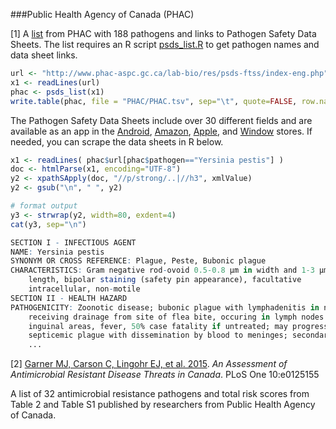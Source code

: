 ###Public Health Agency of Canada (PHAC)

[1] A [list](http://www.phac-aspc.gc.ca/lab-bio/res/psds-ftss/index-eng.php) from PHAC with 188 pathogens and links to Pathogen Safety Data Sheets.  The list requires an R script [psds_list.R](psds_list.R) to get pathogen names and data sheet links.


```R
url <- "http://www.phac-aspc.gc.ca/lab-bio/res/psds-ftss/index-eng.php"
x1 <- readLines(url)
phac <- psds_list(x1)
write.table(phac, file = "PHAC/PHAC.tsv", sep="\t", quote=FALSE, row.names=FALSE)
```

The Pathogen Safety Data Sheets include over 30 different fields and are available as an app in the [Android](https://play.google.com/store/apps/details?id=ca.gc.hcsc.psds), [Amazon](http://www.amazon.ca/dp/B00VTTA7Q8), [Apple](https://itunes.apple.com/ca/app/pathogen-safety-data-sheets/id977376698?mt=8l), and [Window](https://www.microsoft.com/en-us/store/apps/psds-ftss/9nblggh3g62f) stores. If needed, you can scrape the data sheets in R below.

```R
x1 <- readLines( phac$url[phac$pathogen=="Yersinia pestis"] )
doc <- htmlParse(x1, encoding="UTF-8")
y2 <- xpathSApply(doc, "//p/strong/..|//h3", xmlValue)
y2 <- gsub("\n", " ", y2)

# format output
y3 <- strwrap(y2, width=80, exdent=4)
cat(y3, sep="\n")

SECTION I - INFECTIOUS AGENT
NAME: Yersinia pestis
SYNONYM OR CROSS REFERENCE: Plague, Peste, Bubonic plague
CHARACTERISTICS: Gram negative rod-ovoid 0.5-0.8 µm in width and 1-3 µm in
    length, bipolar staining (safety pin appearance), facultative
    intracellular, non-motile
SECTION II - HEALTH HAZARD
PATHOGENICITY: Zoonotic disease; bubonic plague with lymphadenitis in nodes
    receiving drainage from site of flea bite, occuring in lymph nodes and
    inguinal areas, fever, 50% case fatality if untreated; may progress to
    septicemic plague with dissemination by blood to meninges; secondary
    ...
```

[2]  [Garner MJ, Carson C, Lingohr EJ, et al. 2015](http://journals.plos.org/plosone/article?id=10.1371/journal.pone.0125155). *An Assessment of Antimicrobial Resistant Disease Threats in Canada*. PLoS One 10:e0125155

A list of 32 antimicrobial resistance pathogens and total risk scores from Table 2 and Table S1 published by researchers from Public Health Agency of Canada.

